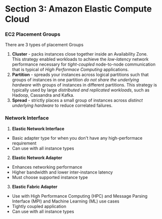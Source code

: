 # Section 3: Amazon Elastic Compute Cloud
### EC2 Placement Groups
There are 3 types of placement Groups
1. __Cluster__ -  packs instances close together inside an Availability Zone. This strategy enabled workloads to achieve the _low-latency_ network performance necessary for _tight-coupled_ node-to-node communication that is typical of _High Performace Computing_ applications.
2. __Partition__ - spreads your instances across logical partitions such that groups of instances in one partition _do not share the underlying hardware_ with groups of instances in different partitions. This strategy is typically used by large _distributed and replicated workloads_, such as Hadoop, Cassandra and Kafka.
3. __Spread__ - strictly places a small group of instances across _distinct underlying hardware_ to reduce correlated failures.  

### Network Interface
1. __Elastic Network Interface__
* Basic adapter type for when you don't have any high-performace requirement
* Can use with all instance types
2. __Elastic Network Adapter__  
* Enhances networking performance
* Higher bandwidth and lower inter-instance latency
* Must choose supported instance type
3. __Elastic Fabric Adapter__  
* Use with High Performance Computing (HPC) and Message Parsing Interface (MPI) and Machine Learning (ML) use cases
* Tightly coupled application
* Can use with all instance types
